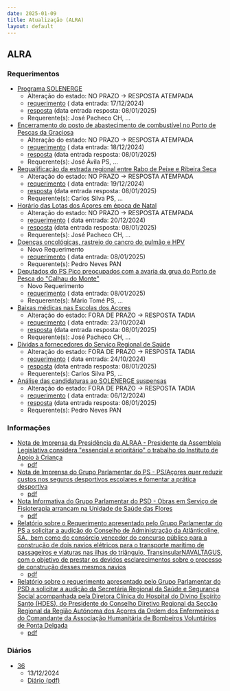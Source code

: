 ```yaml
---
date: 2025-01-09
title: Atualização (ALRA)
layout: default
---
```

## ALRA

### Requerimentos

* [Programa SOLENERGE](http://base.alra.pt:82/4DACTION/w_pesquisa_registo/4/8627)
  * Alteração do estado: NO PRAZO → RESPOSTA ATEMPADA
  * [requerimento](http://base.alra.pt:82/Doc_Req/XIIIreque226.pdf) ( data entrada: 17/12/2024)
  * [resposta](http://base.alra.pt:82/Doc_Req/XIIIrequeresp226.pdf) (data entrada resposta: 08/01/2025)
  * Requerente(s): José Pacheco CH, ...
* [Encerramento do posto de abastecimento de combustível no Porto de Pescas da Graciosa](http://base.alra.pt:82/4DACTION/w_pesquisa_registo/4/8632)
  * Alteração do estado: NO PRAZO → RESPOSTA ATEMPADA
  * [requerimento](http://base.alra.pt:82/Doc_Req/XIIIreque229.pdf) ( data entrada: 18/12/2024)
  * [resposta](http://base.alra.pt:82/Doc_Req/XIIIrequeresp229.pdf) (data entrada resposta: 08/01/2025)
  * Requerente(s): José Ávila PS, ...
* [Requalificação da estrada regional entre Rabo de Peixe e Ribeira Seca](http://base.alra.pt:82/4DACTION/w_pesquisa_registo/4/8634)
  * Alteração do estado: NO PRAZO → RESPOSTA ATEMPADA
  * [requerimento](http://base.alra.pt:82/Doc_Req/XIIIreque230.pdf) ( data entrada: 19/12/2024)
  * [resposta](http://base.alra.pt:82/Doc_Req/XIIIrequeresp230.pdf) (data entrada resposta: 08/01/2025)
  * Requerente(s): Carlos Silva PS, ...
* [Horário das Lotas dos Açores em época de Natal](http://base.alra.pt:82/4DACTION/w_pesquisa_registo/4/8635)
  * Alteração do estado: NO PRAZO → RESPOSTA ATEMPADA
  * [requerimento](http://base.alra.pt:82/Doc_Req/XIIIreque231.pdf) ( data entrada: 20/12/2024)
  * [resposta](http://base.alra.pt:82/Doc_Req/XIIIrequeresp231.pdf) (data entrada resposta: 08/01/2025)
  * Requerente(s): José Pacheco CH, ...
* [Doenças oncológicas, rastreio do cancro do pulmão e HPV](http://base.alra.pt:82/4DACTION/w_pesquisa_registo/4/8646)
  * Novo Requerimento
  * [requerimento](http://base.alra.pt:82/Doc_Req/XIIIreque238.pdf) ( data entrada: 08/01/2025)
  * Requerente(s): Pedro Neves PAN
* [Deputados do PS Pico preocupados com a avaria da grua do Porto de Pesca do "Calhau do Monte"](http://base.alra.pt:82/4DACTION/w_pesquisa_registo/4/8647)
  * Novo Requerimento
  * [requerimento](http://base.alra.pt:82/Doc_Req/XIIIreque239.pdf) ( data entrada: 08/01/2025)
  * Requerente(s): Mário Tomé PS, ...
* [Baixas médicas nas Escolas dos Açores](http://base.alra.pt:82/4DACTION/w_pesquisa_registo/4/8564)
  * Alteração do estado: FORA DE PRAZO → RESPOSTA TADIA
  * [requerimento](http://base.alra.pt:82/Doc_Req/XIIIreque187.pdf) ( data entrada: 23/10/2024)
  * [resposta](http://base.alra.pt:82/Doc_Req/XIIIrequeresp187.pdf) (data entrada resposta: 08/01/2025)
  * Requerente(s): José Pacheco CH, ...
* [Dívidas a fornecedores do Serviço Regional de Saúde](http://base.alra.pt:82/4DACTION/w_pesquisa_registo/4/8568)
  * Alteração do estado: FORA DE PRAZO → RESPOSTA TADIA
  * [requerimento](http://base.alra.pt:82/Doc_Req/XIIIreque189.pdf) ( data entrada: 24/10/2024)
  * [resposta](http://base.alra.pt:82/Doc_Req/XIIIrequeresp189.pdf) (data entrada resposta: 08/01/2025)
  * Requerente(s): Carlos Silva PS, ...
* [Análise das candidaturas ao SOLENERGE suspensas](http://base.alra.pt:82/4DACTION/w_pesquisa_registo/4/8624)
  * Alteração do estado: FORA DE PRAZO → RESPOSTA TADIA
  * [requerimento](http://base.alra.pt:82/Doc_Req/XIIIreque224.pdf) ( data entrada: 06/12/2024)
  * [resposta](http://base.alra.pt:82/Doc_Req/XIIIrequeresp224.pdf) (data entrada resposta: 08/01/2025)
  * Requerente(s): Pedro Neves PAN

### Informações

* [Nota de Imprensa da Presidência da ALRAA - Presidente da Assembleia Legislativa considera "essencial e prioritário" o trabalho do Instituto de Apoio à Criança](http://base.alra.pt:82/4DACTION/w_pesquisa_registo/8/20902)
  * [pdf](http://base.alra.pt:82/Doc_Noticias/NI20902.pdf)
* [Nota de Imprensa do Grupo Parlamentar do PS - PS/Açores quer reduzir custos nos seguros desportivos escolares e fomentar a prática desportiva](http://base.alra.pt:82/4DACTION/w_pesquisa_registo/8/20903)
  * [pdf](http://base.alra.pt:82/Doc_Noticias/NI20903.pdf)
* [Nota Informativa do Grupo Parlamentar do PSD - Obras em Serviço de Fisioterapia arrancam na Unidade de Saúde das Flores](http://base.alra.pt:82/4DACTION/w_pesquisa_registo/8/20904)
  * [pdf](http://base.alra.pt:82/Doc_Noticias/NI20904.pdf)
* [Relatório sobre o Requerimento apresentado pelo Grupo Parlamentar do PS a solicitar a audição do Conselho de Administração da Atlânticoline, SA., bem como do consórcio vencedor do concurso público para a construção de dois navios elétricos para o transporte marítimo de passageiros e viaturas nas ilhas do  triângulo, TransinsularNAVALTAGUS, com o objetivo de prestar os devidos esclarecimentos sobre o processo de construção desses mesmos navios](http://base.alra.pt:82/4DACTION/w_pesquisa_registo/8/20905)
  * [pdf](http://base.alra.pt:82/Doc_Noticias/NI20905.pdf)
* [Relatório sobre o requerimento apresentado pelo Grupo Parlamentar do PSD a solicitar a audição da Secretária Regional da Saúde e Segurança Social acompanhada pela Diretora Clínica do Hospital do Divino Espírito Santo (HDES), do Presidente do Conselho Diretivo Regional da Secção Regional da Região Autónoma dos Açores da Ordem dos Enfermeiros e do Comandante da Associação Humanitária de Bombeiros Voluntários de Ponta Delgada](http://base.alra.pt:82/4DACTION/w_pesquisa_registo/8/20906)
  * [pdf](http://base.alra.pt:82/Doc_Noticias/NI20906.pdf)

### Diários

* [36](http://base.alra.pt:82/4DACTION/w_pesquisa_registo/10/2820)
  * 13/12/2024
  * [Diário (pdf)](http://base.alra.pt:82/Diario/XIII36.pdf)
